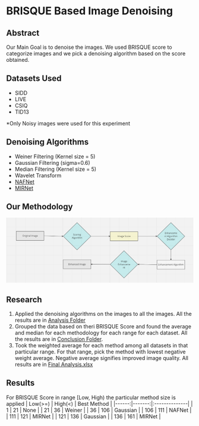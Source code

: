 # BRISQUE Based Image Denoising  
## Abstract  
Our Main Goal is to denoise the images. We used BRISQUE score to categorize images and we pick a denoising algorithm based on the score obtained.  
## Datasets Used  
 - SIDD
 - LIVE
 - CSIQ
 - TID13  

*Only Noisy images were used for this experiment  
## Denoising Algorithms  
 - Weiner Filtering (Kernel size = 5)
 - Gaussian Filtering (sigma=0.6)
 - Median Filtering (Kernel size = 5)
 - Wavelet Transform
 - [NAFNet](https://github.com/megvii-research/NAFNet)
 - [MIRNet](https://github.com/swz30/MIRNetv2)

## Our Methodology  
![Image](/Methodology%20Overview.png)  

## Research  
1. Applied the denoising algorithms on the images to all the images. All the results are in [Analysis Folder](/analysis/) 
2. Grouped the data based on theri BRISQUE Score and found the average and median for each methodology for each range for each dataset. All the results are in [Conclusion Folder](/conclusion/).
3. Took the weighted average for each method among all datasets in that particular range. For that range, pick the method with lowest negative weight average. Negative average signifies improved image quality. All results are in [Final Analysis.xlsx](/Final%20Analysis.xlsx)  

## Results  
For BRISQUE Score in range [Low, High) the particular method size is applied
|   Low(>=) |   High(<) | Best Method   |
|------:|-------:|:--------------|
|     1 |     21 | None          |
|    21 |     36 | Weiner        |
|    36 |    106 | Gaussian      |
|   106 |    111 | NAFNet        |
|   111 |    121 | MIRNet        |
|   121 |    136 | Gaussian      |
|   136 |    161 | MIRNet        |